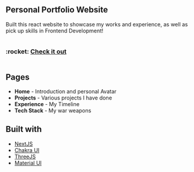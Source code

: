 ## Personal Portfolio Website
Built this react website to showcase my works and experience, as well as pick up skills in Frontend Development!

<div style="display:flex;flex-direction:row; justify-content; space-between;width:100%">
  <h3>:rocket: <a  target="_blank" href="https://ak726.vercel.app/"> Check it out </a></h3>  
</div>


## Pages
- **Home** - Introduction and personal Avatar
- **Projects** - Various projects I have done
- **Experience** - My Timeline
- **Tech Stack** - My war weapons


## Built with
- [NextJS](https://nextjs.org/)
- [Chakra UI](https://chakra-ui.com)
- [ThreeJS](https://threejs.org/)
- [Material UI](https://mui.com/)

